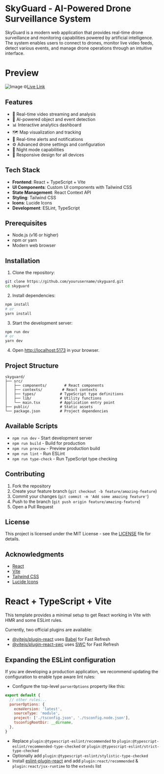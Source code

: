 # SkyGuard - AI-Powered Drone Surveillance System

SkyGuard is a modern web application that provides real-time drone surveillance and monitoring capabilities powered by artificial intelligence. The system enables users to connect to drones, monitor live video feeds, detect various events, and manage drone operations through an intuitive interface.

# Preview
![Image](https://private-user-images.githubusercontent.com/215456006/454230692-18fc5b4e-2103-4a99-b553-1598180cb339.png?jwt=eyJhbGciOiJIUzI1NiIsInR5cCI6IkpXVCJ9.eyJpc3MiOiJnaXRodWIuY29tIiwiYXVkIjoicmF3LmdpdGh1YnVzZXJjb250ZW50LmNvbSIsImtleSI6ImtleTUiLCJleHAiOjE3NDk3MDQ2MTIsIm5iZiI6MTc0OTcwNDMxMiwicGF0aCI6Ii8yMTU0NTYwMDYvNDU0MjMwNjkyLTE4ZmM1YjRlLTIxMDMtNGE5OS1iNTUzLTE1OTgxODBjYjMzOS5wbmc_WC1BbXotQWxnb3JpdGhtPUFXUzQtSE1BQy1TSEEyNTYmWC1BbXotQ3JlZGVudGlhbD1BS0lBVkNPRFlMU0E1M1BRSzRaQSUyRjIwMjUwNjEyJTJGdXMtZWFzdC0xJTJGczMlMkZhd3M0X3JlcXVlc3QmWC1BbXotRGF0ZT0yMDI1MDYxMlQwNDU4MzJaJlgtQW16LUV4cGlyZXM9MzAwJlgtQW16LVNpZ25hdHVyZT1mZTg5ZGU1MTI5NmE0Yjg4MjRlNDUwNjY3OGRlMWI0ODIyNTIxOWJhNTQ1NWYyMTJiODM5OWQ4NzNmZDlmNTQzJlgtQW16LVNpZ25lZEhlYWRlcnM9aG9zdCJ9.t4LDNvrI5ZI53F7WY52hiXVL3vKkXl4mnkixN35osAE)
🌐[Live Link](https://drone-surveillance.vercel.app/)

## Features

- 🎥 Real-time video streaming and analysis
- 🤖 AI-powered object and event detection
- 📊 Interactive analytics dashboard
- 🗺️ Map visualization and tracking
- 🔔 Real-time alerts and notifications
- ⚙️ Advanced drone settings and configuration
- 🌙 Night mode capabilities
- 📱 Responsive design for all devices

## Tech Stack

- **Frontend**: React + TypeScript + Vite
- **UI Components**: Custom UI components with Tailwind CSS
- **State Management**: React Context API
- **Styling**: Tailwind CSS
- **Icons**: Lucide Icons
- **Development**: ESLint, TypeScript

## Prerequisites

- Node.js (v16 or higher)
- npm or yarn
- Modern web browser

## Installation

1. Clone the repository:
```bash
git clone https://github.com/yourusername/skyguard.git
cd skyguard
```

2. Install dependencies:
```bash
npm install
# or
yarn install
```

3. Start the development server:
```bash
npm run dev
# or
yarn dev
```

4. Open [http://localhost:5173](http://localhost:5173) in your browser.

## Project Structure

```
skyguard/
├── src/
│   ├── components/        # React components
│   ├── contexts/         # React contexts
│   ├── types/           # TypeScript type definitions
│   ├── lib/             # Utility functions
│   └── main.tsx         # Application entry point
├── public/              # Static assets
└── package.json         # Project dependencies
```

## Available Scripts

- `npm run dev` - Start development server
- `npm run build` - Build for production
- `npm run preview` - Preview production build
- `npm run lint` - Run ESLint
- `npm run type-check` - Run TypeScript type checking

## Contributing

1. Fork the repository
2. Create your feature branch (`git checkout -b feature/amazing-feature`)
3. Commit your changes (`git commit -m 'Add some amazing feature'`)
4. Push to the branch (`git push origin feature/amazing-feature`)
5. Open a Pull Request

## License

This project is licensed under the MIT License - see the [LICENSE](LICENSE) file for details.

## Acknowledgments

- [React](https://reactjs.org/)
- [Vite](https://vitejs.dev/)
- [Tailwind CSS](https://tailwindcss.com/)
- [Lucide Icons](https://lucide.dev/)

# React + TypeScript + Vite

This template provides a minimal setup to get React working in Vite with HMR and some ESLint rules.

Currently, two official plugins are available:

- [@vitejs/plugin-react](https://github.com/vitejs/vite-plugin-react/blob/main/packages/plugin-react/README.md) uses [Babel](https://babeljs.io/) for Fast Refresh
- [@vitejs/plugin-react-swc](https://github.com/vitejs/vite-plugin-react-swc) uses [SWC](https://swc.rs/) for Fast Refresh

## Expanding the ESLint configuration

If you are developing a production application, we recommend updating the configuration to enable type aware lint rules:

- Configure the top-level `parserOptions` property like this:

```js
export default {
  // other rules...
  parserOptions: {
    ecmaVersion: 'latest',
    sourceType: 'module',
    project: ['./tsconfig.json', './tsconfig.node.json'],
    tsconfigRootDir: __dirname,
  },
}
```

- Replace `plugin:@typescript-eslint/recommended` to `plugin:@typescript-eslint/recommended-type-checked` or `plugin:@typescript-eslint/strict-type-checked`
- Optionally add `plugin:@typescript-eslint/stylistic-type-checked`
- Install [eslint-plugin-react](https://github.com/jsx-eslint/eslint-plugin-react) and add `plugin:react/recommended` & `plugin:react/jsx-runtime` to the `extends` list

